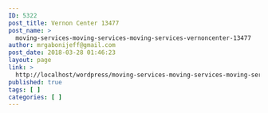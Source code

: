 ```yaml
---
ID: 5322
post_title: Vernon Center 13477
post_name: >
  moving-services-moving-services-moving-services-vernoncenter-13477
author: mrgabonijeff@gmail.com
post_date: 2018-03-28 01:46:23
layout: page
link: >
  http://localhost/wordpress/moving-services-moving-services-moving-services-vernoncenter-13477/
published: true
tags: [ ]
categories: [ ]
---
```

